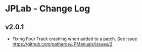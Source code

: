 
# JPLab - Change Log

## v2.0.1
* Fixing Four Track crashing when added to a patch. See issue https://github.com/patheros/JPManuals/issues/2